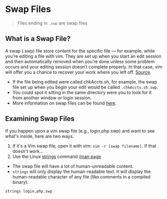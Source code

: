 # Swap Files
> Files ending in `.swp` are swap files

## What is a Swap File?

A swap (.swp) file store content for the specific file — for example, while you’re editing a file with vim. They are set up when you start an edit session and then automatically removed when you’re done unless some problem occurs and your editing session doesn’t complete properly. In that case, vim will offer you a chance to recover your work where you left off. [Source](https://www.networkworld.com/article/939724/what-are-unix-swap-swp-files.html).
- If the file being edited were called chkAccts.sh, for example, the swap file set up when you begin your edit would be called `.chkAccts.sh.swp`.
- You could spot it sitting in the same directory were you to look for it from another window or login session.
- More information on swap files can be found [here](https://www.techtarget.com/searchwindowsserver/definition/swap-file-swap-space-or-pagefile).

## Examining Swap Files

If you happen upon a vim swap file (e.g., login.php.swp) and want to see what's inside, here are two ways.
1. If it's a Vim swap file, open it with vim: `vim -r [swap filename]`. If that doesn't work...
2. Use the Linux [strings](https://www.howtogeek.com/427805/how-to-use-the-strings-command-on-linux/) command ([man page](https://linux.die.net/man/1/strings)
- The swap file will have a lot of human-unreadable content.
- `strings` will only display the human-readable text. It will display the human-readable character of any file (like comments in a compiled binary).
```
strings login.php.swp
```


